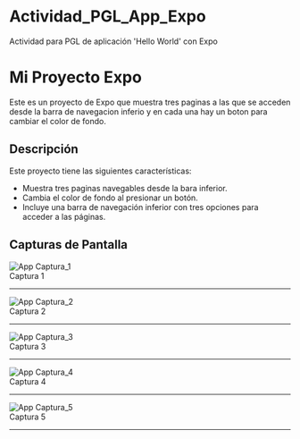 # Actividad_PGL_App_Expo
Actividad para PGL de aplicación 'Hello World' con Expo

# Mi Proyecto Expo

Este es un proyecto de Expo que muestra tres paginas a las que se acceden desde la barra de navegacion inferio y en cada una hay un boton para cambiar el color de fondo.

## Descripción

Este proyecto tiene las siguientes características:

- Muestra tres paginas navegables desde la bara inferior.
- Cambia el color de fondo al presionar un botón.
- Incluye una barra de navegación inferior con tres opciones para acceder a las páginas.

## Capturas de Pantalla

![App Captura_1](cap_1.jpg)  
Captura 1

---

![App Captura_2](cap_2.jpg)  
Captura 2

---

![App Captura_3](cap_3.jpg)  
Captura 3

---

![App Captura_4](cap_4.jpg)  
Captura 4

---  

![App Captura_5](cap_5.jpg)  
Captura 5  

---  

